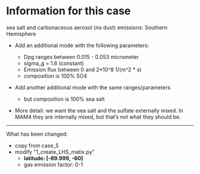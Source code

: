 # Information for this case

sea salt and carbonaceous aerosol (no dust) emissions: Southern Hemisphere

- Add an additional mode with the following parameters:
  - Dpg ranges between 0.015 - 0.053 micrometer
  - sigma_g = 1.6 (constant)
  - Emission flux between 0 and 2*10^8 1/(m^2 * s)
  - composition is 100% SO4

- Add another additional mode with the same ranges/parameters
  - but composition is 100% sea salt
- More detail: we want the sea salt and the sulfate externally mixed. In MAM4 they are internally mixed, but that’s not what they should be. 

--------

What has been changed:

- copy from case_5
- modify "1_create_LHS_matix.py"
  - **latitude: [-89.999, -60]**
  - gas emission factor: 0-1